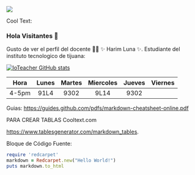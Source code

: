 ![](https://images.cooltext.com/5643145.png)

<a href="http://cooltext.com" target="_top"><img src="https://cooltext.com/images/ct_pixel.gif" width="80" height="15" alt="Cool Text: Logo and Graphics Generator" border="0" /></a>


### Hola Visitantes 👋


Gusto de ver el perfil del docente 👨‍🏫 ✨ Harim Luna ✨.
Estudiante del instituto tecnologico de tijuana:




[![IoTeacher GitHub stats](https://github-readme-stats.vercel.app/api?username=Harim111611)](https://github.com/ioteacher/github-readme-stats)


| **Hora** | **Lunes**   | **Martes**   | **Miercoles** | **Jueves**   | **Viernes** |
|:--------:|:-----------:|:------------:|:-------------:|:------------:|:-----------:|
| 4-5pm    | 91L4        | 9302         | 9L14          | 9302         |             |

Guias:
https://guides.github.com/pdfs/markdown-cheatsheet-online.pdf

PARA CREAR TABLAS
Cooltext.com

https://www.tablesgenerator.com/markdown_tables. 

Bloque de Código Fuente:


```ruby
require 'redcarpet'
markdown = Redcarpet.new("Hello World!")
puts markdown.to_html
```

